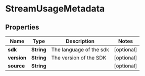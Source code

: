 
# StreamUsageMetadata

## Properties
Name | Type | Description | Notes
------------ | ------------- | ------------- | -------------
**sdk** | **String** | The language of the sdk |  [optional]
**version** | **String** | The version of the SDK |  [optional]
**source** | **String** |  |  [optional]



